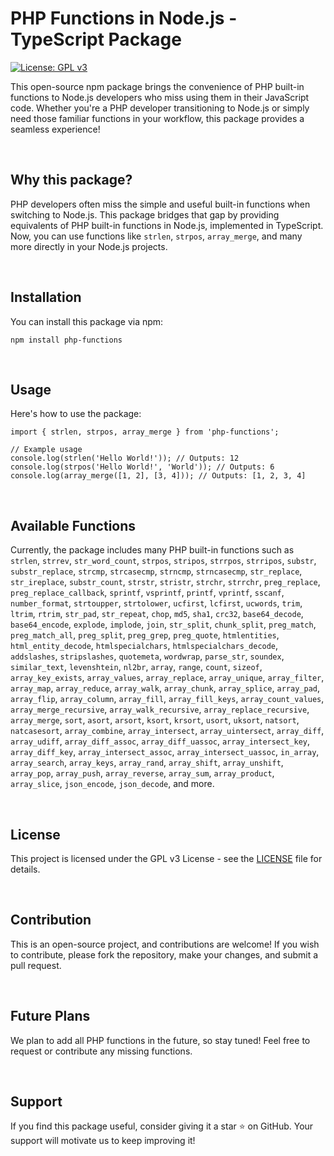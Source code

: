# PHP Functions in Node.js - TypeScript Package

[![License: GPL v3](https://img.shields.io/badge/License-GPLv3-blue.svg)](https://www.gnu.org/licenses/gpl-3.0)

This open-source npm package brings the convenience of PHP built-in functions to Node.js developers who miss using them in their JavaScript code. Whether you're a PHP developer transitioning to Node.js or simply need those familiar functions in your workflow, this package provides a seamless experience!

<br>

## Why this package?

PHP developers often miss the simple and useful built-in functions when switching to Node.js. This package bridges that gap by providing equivalents of PHP built-in functions in Node.js, implemented in TypeScript. Now, you can use functions like `strlen`, `strpos`, `array_merge`, and many more directly in your Node.js projects.

<br>

## Installation

You can install this package via npm:

```
npm install php-functions
```

<br>

## Usage

Here's how to use the package:

```
import { strlen, strpos, array_merge } from 'php-functions';

// Example usage
console.log(strlen('Hello World!')); // Outputs: 12
console.log(strpos('Hello World!', 'World')); // Outputs: 6
console.log(array_merge([1, 2], [3, 4])); // Outputs: [1, 2, 3, 4]
```
<br>

## Available Functions

Currently, the package includes many PHP built-in functions such as `strlen`, `strrev`, `str_word_count`, `strpos`, `stripos`, `strrpos`, `strripos`, `substr`, `substr_replace`, `strcmp`, `strcasecmp`, `strncmp`, `strncasecmp`, `str_replace`, `str_ireplace`, `substr_count`, `strstr`, `stristr`, `strchr`, `strrchr`, `preg_replace`, `preg_replace_callback`, `sprintf`, `vsprintf`, `printf`, `vprintf`, `sscanf`, `number_format`, `strtoupper`, `strtolower`, `ucfirst`, `lcfirst`, `ucwords`, `trim`, `ltrim`, `rtrim`, `str_pad`, `str_repeat`, `chop`, `md5`, `sha1`, `crc32`, `base64_decode`, `base64_encode`, `explode`, `implode`, `join`, `str_split`, `chunk_split`, `preg_match`, `preg_match_all`, `preg_split`, `preg_grep`, `preg_quote`, `htmlentities`, `html_entity_decode`, `htmlspecialchars`, `htmlspecialchars_decode`, `addslashes`, `stripslashes`, `quotemeta`, `wordwrap`, `parse_str`, `soundex`, `similar_text`, `levenshtein`, `nl2br`, `array`, `range`, `count`, `sizeof`, `array_key_exists`, `array_values`, `array_replace`, `array_unique`, `array_filter`, `array_map`, `array_reduce`, `array_walk`, `array_chunk`, `array_splice`, `array_pad`, `array_flip`, `array_column`, `array_fill`, `array_fill_keys`, `array_count_values`, `array_merge_recursive`, `array_walk_recursive`, `array_replace_recursive`, `array_merge`, `sort`, `asort`, `arsort`, `ksort`, `krsort`, `usort`, `uksort`, `natsort`, `natcasesort`, `array_combine`, `array_intersect`, `array_uintersect`, `array_diff`, `array_udiff`, `array_diff_assoc`, `array_diff_uassoc`, `array_intersect_key`, `array_diff_key`, `array_intersect_assoc`, `array_intersect_uassoc`, `in_array`, `array_search`, `array_keys`, `array_rand`, `array_shift`, `array_unshift`, `array_pop`, `array_push`, `array_reverse`, `array_sum`, `array_product`, `array_slice`, `json_encode`, `json_decode`, and more.

<br>

## License

This project is licensed under the GPL v3 License - see the [LICENSE](LICENSE) file for details.

<br>

## Contribution

This is an open-source project, and contributions are welcome! If you wish to contribute, please fork the repository, make your changes, and submit a pull request.

<br>

## Future Plans

We plan to add all PHP functions in the future, so stay tuned! Feel free to request or contribute any missing functions.

<br>

## Support

If you find this package useful, consider giving it a star ⭐ on GitHub. Your support will motivate us to keep improving it!